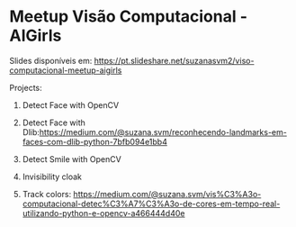 # Meetup Visão Computacional - AIGirls
Slides disponíveis em: https://pt.slideshare.net/suzanasvm2/viso-computacional-meetup-aigirls

Projects:

1. Detect Face with OpenCV

2. Detect Face with Dlib:https://medium.com/@suzana.svm/reconhecendo-landmarks-em-faces-com-dlib-python-7bfb094e1bb4

3. Detect Smile with OpenCV

4. Invisibility cloak

5. Track colors: https://medium.com/@suzana.svm/vis%C3%A3o-computacional-detec%C3%A7%C3%A3o-de-cores-em-tempo-real-utilizando-python-e-opencv-a466444d40e


